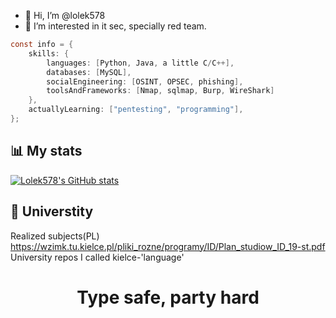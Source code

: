 - 👋 Hi, I’m @lolek578
- 👀 I’m interested in it sec, specially red team.

```java
const info = {
    skills: {
        languages: [Python, Java, a little C/C++],
        databases: [MySQL],
        socialEngineering: [OSINT, OPSEC, phishing],
        toolsAndFrameworks: [Nmap, sqlmap, Burp, WireShark]
    },
    actuallyLearning: ["pentesting", "programming"],
};
```



## 📊 My stats
[![Lolek578's GitHub stats](https://github-readme-stats.vercel.app/api?username=lolek578&show_icons=true&theme=radical)](https://github.com/lolek578)


## 🏫 Universtity
Realized subjects(PL) https://wzimk.tu.kielce.pl/pliki_rozne/programy/ID/Plan_studiow_ID_19-st.pdf
<br>
University repos I called kielce-'language'


# <p align="center">Type safe, party hard</p>
<!---
lolek578/lolek578 is a ✨ special ✨ repository because its `README.md` (this file) appears on your GitHub profile.
You can click the Preview link to take a look at your changes.
--->
